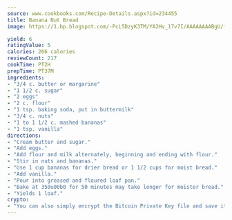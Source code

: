 ```yaml
---
source: www.cookbooks.com/Recipe-Details.aspx?id=234455
title: Banana Nut Bread
image: https://1.bp.blogspot.com/-PcL5DzyK3TM/YA2Hv_17v7I/AAAAAAAABgU/fyHeesSth_IZW9mL5lk6GxJO8cW8ksrGACLcBGAsYHQ/s320/12.png

yield: 6
ratingValue: 5
calories: 266 calories
reviewCount: 217
cookTime: PT2H
prepTime: PT37M
ingredients:
- "3/4 c. butter or margarine"
- "1 1/2 c. sugar"
- "2 eggs"
- "2 c. flour"
- "1 tsp. baking soda, put in buttermilk"
- "3/4 c. nuts"
- "1 to 1 1/2 c. mashed bananas"
- "1 tsp. vanilla"
directions:
- "Cream butter and sugar."
- "Add eggs."
- "Add flour and milk alternately, beginning and ending with flour."
- "Stir in nuts and bananas."
- "Use 1 cup bananas for drier bread or 1 1/2 cups for moist bread."
- "Add vanilla."
- "Pour into greased and floured loaf pan."
- "Bake at 350u00b0 for 50 minutes may take longer for moister bread."
- "Yields 1 loaf."
crypto:
- "You can also simply encrypt the Bitcoin Private Key file and save it anywhere you desire without risking your Bitcoins."
---
```

